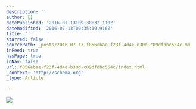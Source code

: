 ```yaml
---
description: ''
author: []
datePublished: '2016-07-13T09:38:32.110Z'
dateModified: '2016-07-13T09:35:19.916Z'
title: ''
starred: false
sourcePath: _posts/2016-07-13-f856ebae-f23f-4d4e-b30d-c09dfdbc554c.md
inFeed: true
hasPage: true
inNav: false
url: f856ebae-f23f-4d4e-b30d-c09dfdbc554c/index.html
_context: 'http://schema.org'
_type: Article

---
```

![](https://the-grid-user-content.s3-us-west-2.amazonaws.com/8fd8fb49-ba81-413e-913e-b75c7e368ce5.jpg)